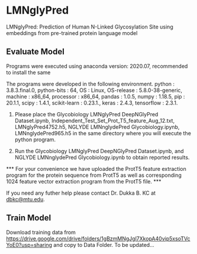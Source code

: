 # LMNglyPred
LMNglyPred: Prediction of Human N-Linked Glycosylation Site using embeddings from pre-trained protein language model

## Evaluate Model
Programs were executed using anaconda version: 2020.07, recommended to install the same

The programs were developed in the following environment. python : 3.8.3.final.0, python-bits : 64, OS : Linux, OS-release : 5.8.0-38-generic, machine : x86_64, processor : x86_64, pandas : 1.0.5, numpy : 1.18.5, pip : 20.1.1, scipy : 1.4.1, scikit-learn : 0.23.1., keras : 2.4.3, tensorflow : 2.3.1.

1. Please place the Glycobiology LMNglyPred DeepNGlyPred Dataset.ipynb, Independent_Test_Set_Prot_T5_feature_Aug_12.txt, LMNglyPred4752.h5, NGLYDE LMNnglydePred Glycobiology.ipynb, LMNnglydePred965.h5  in the same directory where you will execute the python program.

2. Run the Glycobiology LMNglyPred DeepNGlyPred Dataset.ipynb, and NGLYDE LMNnglydePred Glycobiology.ipynb to obtain reported results.

*** For your convenience we have uploaded the ProtT5 feature extraction program for the protein sequence from ProtT5 as well as corresponding 1024 feature vector extraction program from the ProtT5 file. ***

If you need any futher help please contact Dr. Dukka B. KC at dbkc@mtu.edu.



## Train Model
Download training data from https://drive.google.com/drive/folders/1gBzmMNgJgl7XkopA40vip5xsoTVcYoE0?usp=sharing and copy to Data Folder.
To be updated...
